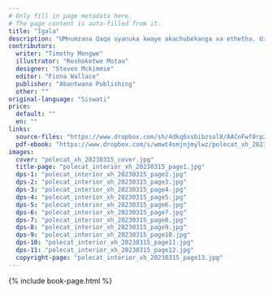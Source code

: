 ```yaml
---
# Only fill in page metadata here.
# The page content is auto-filled from it.
title: "Igala"
description: "UMnumzana Qaqa uyanuka kwaye akachubekanga xa ethetha. Uzicingela ukuba ubhetele kunabo bonke abanye abantu. Ingaba ngokwenene akanasiphako njengoko ezicingela njalo?"
contributors:
  writer: "Timothy Mongwe"
  illustrator: "Reshoketwe Motau"
  designer: "Steven Mckimmie"
  editor: "Fiona Wallace"
  publisher: "Abantwana Publishing"
  other: ""
original-language: "Siswati"
price:
  default: ""
  en: ""
links:
  source-files: "https://www.dropbox.com/sh/4dkq6ssbibzsol8/AACnFwf8rp227xVr8Slp6eIqa?dl=0"
  pdf-ebook: "https://www.dropbox.com/s/wmwt4smjnjmylwz/polecat_xh_20230315.pdf?dl=0"
images:
  cover: "polecat_xh_20230315_cover.jpg"
  title-page: "polecat_interior_xh_20230315_page1.jpg"
  dps-1: "polecat_interior_xh_20230315_page2.jpg"
  dps-2: "polecat_interior_xh_20230315_page3.jpg"
  dps-3: "polecat_interior_xh_20230315_page4.jpg"
  dps-4: "polecat_interior_xh_20230315_page5.jpg"
  dps-5: "polecat_interior_xh_20230315_page6.jpg"
  dps-6: "polecat_interior_xh_20230315_page7.jpg"
  dps-7: "polecat_interior_xh_20230315_page8.jpg"
  dps-8: "polecat_interior_xh_20230315_page9.jpg"
  dps-9: "polecat_interior_xh_20230315_page10.jpg"
  dps-10: "polecat_interior_xh_20230315_page11.jpg"
  dps-11: "polecat_interior_xh_20230315_page12.jpg"
  copyright-page: "polecat_interior_xh_20230315_page13.jpg"
---
```


{% include book-page.html %}



